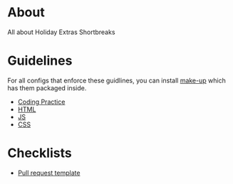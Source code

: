 About
=====

All about Holiday Extras Shortbreaks

# Guidelines

For all configs that enforce these guidlines, you can install [make-up](https://github.com/holidayextras/make-up) which has them packaged inside.

* [Coding Practice](https://github.com/Shortbreaks/about/blob/master/CODING_PRACTICE.md)
* [HTML](https://github.com/Shortbreaks/about/blob/master/guidelines/htmlGuidlines.md)
* [JS](https://github.com/Shortbreaks/about/blob/master/guidelines/jsGuidlines.md)
* [CSS](https://github.com/Shortbreaks/about/blob/master/guidelines/cssGuidlines.md)

# Checklists
* [Pull request template](https://github.com/Shortbreaks/about/blob/master/prTemplate.md)